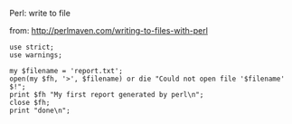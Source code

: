 Perl: write to file

from: http://perlmaven.com/writing-to-files-with-perl



    use strict;
    use warnings;
     
    my $filename = 'report.txt';
    open(my $fh, '>', $filename) or die "Could not open file '$filename' $!";
    print $fh "My first report generated by perl\n";
    close $fh;
    print "done\n";
